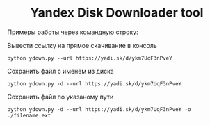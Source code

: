<h1 align="center">Yandex Disk Downloader tool</h1>

<!--
<p align="center">
  <a href="https://pypi.org/project/IamSVP">
    <img alt="test.pypi link" alt="PyPI" src="https://img.shields.io/pypi/v/0.0.1?color=green&logo=Pypi&logoColor=green&style=for-the-badge">
  </a>
</p>
-->

Примеры работы через командную строку:

Вывести ссылку на прямое скачивание в консоль
```
python ydown.py --url https://yadi.sk/d/ykm7UqF3nPveY 
```
Сохранить файл с именем из диска
```
python ydown.py -d --url https://yadi.sk/d/ykm7UqF3nPveY 
```
Сохранить файл по указаному пути
```
python ydown.py -d --url https://yadi.sk/d/ykm7UqF3nPveY -o ./filename.ext
```
